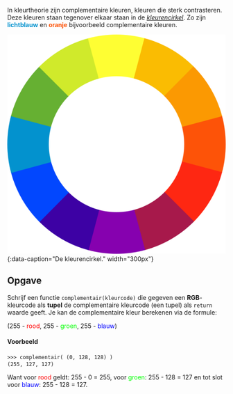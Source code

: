 In kleurtheorie zijn complementaire kleuren, kleuren die sterk contrasteren. Deze kleuren staan tegenover elkaar staan in de <a href="https://nl.wikipedia.org/wiki/Kleurencirkel" target="_blanc">*kleurencirkel*</a>. Zo zijn <span style="color:#0392CE">**lichtblauw**</span> en <span style="color:#FD5308">**oranje**</span> bijvoorbeeld complementaire kleuren.

![De kleurencirkel.](media/color-wheel.png "Afbeelding door Sakurambo op Wikipedia."){:data-caption="De kleurencirkel." width="300px"}

## Opgave
Schrijf een functie `complementair(kleurcode)` die gegeven een **RGB**-kleurcode als **tupel** de complementaire kleurcode (een tupel) als `return` waarde geeft. Je kan de complementaire kleur berekenen via de formule:

<div class="dodona-centered-group">
(255 - <span style="color:#FF0000">rood</span>, 255 - <span style="color:#00FF00">groen</span>, 255 - <span style="color:#0000FF">blauw</span>)
</div>

#### Voorbeeld
```
>>> complementair( (0, 128, 128) )
(255, 127, 127)
```

Want voor <span style="color:#FF0000">rood</span> geldt: 255 - 0 = 255, voor <span style="color:#00FF00">groen</span>: 255 - 128 = 127 en tot slot voor <span style="color:#0000FF">blauw</span>: 255 - 128 = 127.